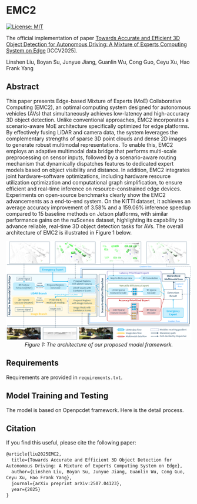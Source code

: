<!-- 1 -->
# EMC2
[![License: MIT](https://img.shields.io/badge/License-MIT-green.svg)](https://opensource.org/licenses/MIT)

The official implementation of paper [Towards Accurate and Efficient 3D Object Detection for Autonomous Driving: A Mixture of Experts Computing System on Edge](https://arxiv.org/abs/2507.04123) [ICCV2025].

Linshen Liu, Boyan Su, Junyue Jiang, Guanlin Wu, Cong Guo, Ceyu Xu, Hao Frank Yang

<!-- 2 abstract  --> 
## Abstract
This paper presents Edge-based Mixture of Experts (MoE) Collaborative Computing (EMC2), an optimal computing system designed for autonomous vehicles (AVs) that simultaneously achieves low-latency and high-accuracy 3D object detection. Unlike conventional approaches, EMC2 incorporates a scenario-aware MoE architecture specifically optimized for edge platforms. By effectively fusing LiDAR and camera data, the system leverages the complementary strengths of sparse 3D point clouds and dense 2D images to generate robust multimodal representations. To enable this, EMC2 employs an adaptive multimodal data bridge that performs multi-scale preprocessing on sensor inputs, followed by a scenario-aware routing mechanism that dynamically dispatches features to dedicated expert models based on object visibility and distance. In addition, EMC2 integrates joint hardware-software optimizations, including hardware resource utilization optimization and computational graph simplification, to ensure efficient and real-time inference on resource-constrained edge devices. Experiments on open-source benchmarks clearly show the EMC2 advancements as a end-to-end system. On the KITTI dataset, it achieves an average accuracy improvement of 3.58% and a 159.06% inference speedup compared to 15 baseline methods on Jetson platforms, with similar performance gains on the nuScenes dataset, highlighting its capability to advance reliable, real-time 3D object detection tasks for AVs. The overall architecture of EMC2 is illustrated in Figure 1 below.

<!-- 3 here is the figure  -->  
<!-- ![avatar](framework.png)
*Figure 1: The architecture of our proposed model framework.* -->
<p align="center">
  <img src="framework.png" width="600"/>
  <br/>
  <em>Figure 1: The architecture of our proposed model framework.</em>
</p>

<!-- 4 here is the installation requirement  -->   
## Requirements
Requirements are provided in ``requirements.txt``.

<!-- 5 here is training and installation code  -->   
## Model Training and Testing
The model is based on Openpcdet framework. Here is the detail process. 

<!-- 5.1 Please Add the (1) installation process, (2)    -->   

## Citation
If you find this useful, please cite the following paper:
```
@article{liu2025EMC2,
  title={Towards Accurate and Efficient 3D Object Detection for Autonomous Driving: A Mixture of Experts Computing System on Edge},
  author={Linshen Liu, Boyan Su, Junyue Jiang, Guanlin Wu, Cong Guo, Ceyu Xu, Hao Frank Yang},
  journal={arXiv preprint arXiv:2507.04123},
  year={2025}
}
```